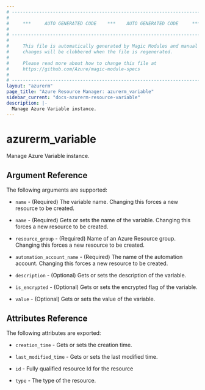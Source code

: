 ```yaml
---
# ----------------------------------------------------------------------------
#
#     ***     AUTO GENERATED CODE    ***    AUTO GENERATED CODE     ***
#
# ----------------------------------------------------------------------------
#
#     This file is automatically generated by Magic Modules and manual
#     changes will be clobbered when the file is regenerated.
#
#     Please read more about how to change this file at
#     https://github.com/Azure/magic-module-specs
#
# ----------------------------------------------------------------------------
layout: "azurerm"
page_title: "Azure Resource Manager: azurerm_variable"
sidebar_current: "docs-azurerm-resource-variable"
description: |-
  Manage Azure Variable instance.
---
```


# azurerm_variable

Manage Azure Variable instance.


## Argument Reference

The following arguments are supported:

* `name` - (Required) The variable name. Changing this forces a new resource to be created.

* `name` - (Required) Gets or sets the name of the variable. Changing this forces a new resource to be created.

* `resource_group` - (Required) Name of an Azure Resource group. Changing this forces a new resource to be created.

* `automation_account_name` - (Required) The name of the automation account. Changing this forces a new resource to be created.

* `description` - (Optional) Gets or sets the description of the variable.

* `is_encrypted` - (Optional) Gets or sets the encrypted flag of the variable.

* `value` - (Optional) Gets or sets the value of the variable.

## Attributes Reference

The following attributes are exported:

* `creation_time` - Gets or sets the creation time.

* `last_modified_time` - Gets or sets the last modified time.

* `id` - Fully qualified resource Id for the resource

* `type` - The type of the resource.
